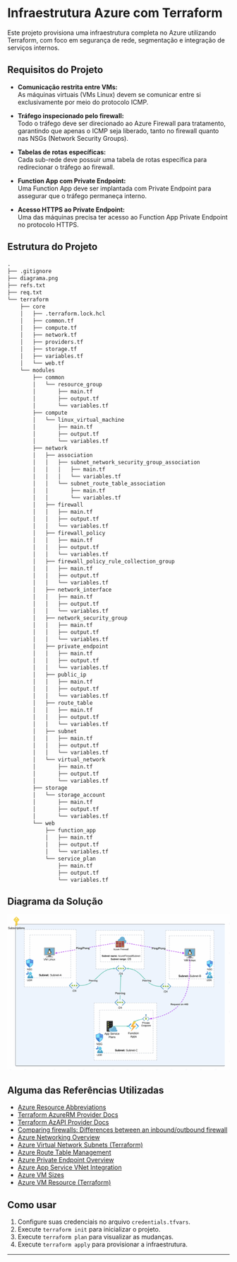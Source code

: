 # Infraestrutura Azure com Terraform

Este projeto provisiona uma infraestrutura completa no Azure utilizando Terraform, com foco em segurança de rede, segmentação e integração de serviços internos.

## Requisitos do Projeto

- **Comunicação restrita entre VMs:**  
  As máquinas virtuais (VMs Linux) devem se comunicar entre si exclusivamente por meio do protocolo ICMP.

- **Tráfego inspecionado pelo firewall:**  
  Todo o tráfego deve ser direcionado ao Azure Firewall para tratamento, garantindo que apenas o ICMP seja liberado, tanto no firewall quanto nas NSGs (Network Security Groups).

- **Tabelas de rotas específicas:**  
  Cada sub-rede deve possuir uma tabela de rotas específica para redirecionar o tráfego ao firewall.

- **Function App com Private Endpoint:**  
  Uma Function App deve ser implantada com Private Endpoint para assegurar que o tráfego permaneça interno.

- **Acesso HTTPS ao Private Endpoint:**  
  Uma das máquinas precisa ter acesso ao Function App Private Endpoint no protocolo HTTPS.

## Estrutura do Projeto

```
.
├── .gitignore
├── diagrama.png
├── refs.txt
├── req.txt
└── terraform
    ├── core
    │   ├── .terraform.lock.hcl
    │   ├── common.tf
    │   ├── compute.tf
    │   ├── network.tf
    │   ├── providers.tf
    │   ├── storage.tf
    │   ├── variables.tf
    │   └── web.tf
    └── modules
        ├── common
        │   └── resource_group
        │       ├── main.tf
        │       ├── output.tf
        │       └── variables.tf
        ├── compute
        │   └── linux_virtual_machine
        │       ├── main.tf
        │       ├── output.tf
        │       └── variables.tf
        ├── network
        │   ├── association
        │   │   ├── subnet_network_security_group_association
        │   │   │   ├── main.tf
        │   │   │   └── variables.tf
        │   │   └── subnet_route_table_association
        │   │       ├── main.tf
        │   │       └── variables.tf
        │   ├── firewall
        │   │   ├── main.tf
        │   │   ├── output.tf
        │   │   └── variables.tf
        │   ├── firewall_policy
        │   │   ├── main.tf
        │   │   ├── output.tf
        │   │   └── variables.tf
        │   ├── firewall_policy_rule_collection_group
        │   │   ├── main.tf
        │   │   ├── output.tf
        │   │   └── variables.tf
        │   ├── network_interface
        │   │   ├── main.tf
        │   │   ├── output.tf
        │   │   └── variables.tf
        │   ├── network_security_group
        │   │   ├── main.tf
        │   │   ├── output.tf
        │   │   └── variables.tf
        │   ├── private_endpoint
        │   │   ├── main.tf
        │   │   ├── output.tf
        │   │   └── variables.tf
        │   ├── public_ip
        │   │   ├── main.tf
        │   │   ├── output.tf
        │   │   └── variables.tf
        │   ├── route_table
        │   │   ├── main.tf
        │   │   ├── output.tf
        │   │   └── variables.tf
        │   ├── subnet
        │   │   ├── main.tf
        │   │   ├── output.tf
        │   │   └── variables.tf
        │   └── virtual_network
        │       ├── main.tf
        │       ├── output.tf
        │       └── variables.tf
        ├── storage
        │   └── storage_account
        │       ├── main.tf
        │       ├── output.tf
        │       └── variables.tf
        └── web
            ├── function_app
            │   ├── main.tf
            │   ├── output.tf
            │   └── variables.tf
            └── service_plan
                ├── main.tf
                ├── output.tf
                └── variables.tf
```

## Diagrama da Solução

![Diagrama da Infraestrutura](diagrama.png)

## Alguma das Referências Utilizadas

- [Azure Resource Abbreviations](https://learn.microsoft.com/en-us/azure/cloud-adoption-framework/ready/azure-best-practices/resource-abbreviations)
- [Terraform AzureRM Provider Docs](https://registry.terraform.io/providers/hashicorp/azurerm/latest/docs)
- [Terraform AzAPI Provider Docs](https://registry.terraform.io/providers/Azure/azapi/latest/docs)
- [Comparing firewalls: Differences between an inbound/outbound firewall](https://www.techtarget.com/searchsecurity/answer/Comparing-firewalls-Differences-between-an-inbound-outbound-firewall)
- [Azure Networking Overview](https://learn.microsoft.com/en-us/azure/networking/fundamentals/networking-overview)
- [Azure Virtual Network Subnets (Terraform)](https://learn.microsoft.com/en-us/azure/templates/Microsoft.Network/virtualNetworks/subnets?pivots=deployment-language-terraform)
- [Azure Route Table Management](https://learn.microsoft.com/en-us/azure/virtual-network/manage-route-table#prerequisites)
- [Azure Private Endpoint Overview](https://learn.microsoft.com/pt-br/azure/private-link/private-endpoint-overview#private-link-resource)
- [Azure App Service VNet Integration](https://learn.microsoft.com/en-us/azure/app-service/overview-vnet-integration#permissions)
- [Azure VM Sizes](https://learn.microsoft.com/en-us/azure/virtual-machines/sizes/overview?tabs=breakdownseries%2Cgeneralsizelist%2Ccomputesizelist%2Cmem-e-fam%2Cstoragesizelist%2Cgpusizelist%2Cfpgasizelist%2Chpcsizelist#list-of-vm-size-families-by-type)
- [Azure VM Resource (Terraform)](https://learn.microsoft.com/en-us/azure/templates/microsoft.compute/virtualmachines?pivots=deployment-language-bicep#usage-examples)

## Como usar

1. Configure suas credenciais no arquivo `credentials.tfvars`.
2. Execute `terraform init` para inicializar o projeto.
3. Execute `terraform plan` para visualizar as mudanças.
4. Execute `terraform apply` para provisionar a infraestrutura.
---